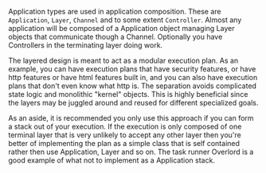 Application types are used in application composition. These are `Application`,
`Layer`, `Channel` and to some extent `Controller`. Almost any application will
be composed of a Application object managing Layer objects that communicate
though a Channel. Optionally you have Controllers in the terminating layer
doing work.

The layered design is meant to act as a modular execution plan. As an
example, you can have execution plans that have security features, or have
http features or have html features built in, and you can also have execution
plans that don't even know what http is. The separation avoids complicated
state logic and monolithic "kernel" objects. This is highly beneficial since
the layers may be juggled around and reused for different specialized goals.

As an aside, it is recommended you only use this approach if you can form a
stack out of your execution. If the execution is only composed of one
terminal layer that is very unlikely to accept any other layer then you're
better of implementing the plan as a simple class that is self contained rather
then use Application, Layer and so on. The task runner Overlord is a good
example of what not to implement as a Application stack.
